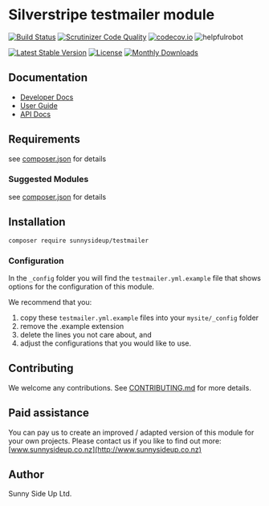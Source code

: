 # Silverstripe testmailer module
[![Build Status](https://travis-ci.org/sunnysideup/silverstripe-testmailer.svg?branch=master)](https://travis-ci.org/sunnysideup/silverstripe-testmailer)
[![Scrutinizer Code Quality](https://scrutinizer-ci.com/g/sunnysideup/silverstripe-testmailer/badges/quality-score.png?b=master)](https://scrutinizer-ci.com/g/sunnysideup/silverstripe-testmailer/?branch=master)
[![codecov.io](https://codecov.io/github/sunnysideup/silverstripe-testmailer/coverage.svg?branch=master)](https://codecov.io/github/sunnysideup/silverstripe-testmailer?branch=master)
![helpfulrobot](https://helpfulrobot.io/sunnysideup/testmailer/badge)

[![Latest Stable Version](https://poser.pugx.org/sunnysideup/testmailer/version)](https://packagist.org/packages/sunnysideup/testmailer)
[![License](https://poser.pugx.org/sunnysideup/testmailer/license)](https://packagist.org/packages/sunnysideup/testmailer)
[![Monthly Downloads](https://poser.pugx.org/sunnysideup/testmailer/d/monthly)](https://packagist.org/packages/sunnysideup/testmailer)


## Documentation



 * [Developer Docs](docs/en/INDEX.md)
 * [User Guide](docs/en/userguide.md)
 * [API Docs](http://docs.ssmods.com/sunnysideup/testmailer/classes.xhtml)

## Requirements



see [composer.json](composer.json) for details

### Suggested Modules



see [composer.json](composer.json) for details


## Installation


```
composer require sunnysideup/testmailer
```

### Configuration



In the `_config` folder you will find the `testmailer.yml.example`
file that shows options for the configuration of this module.

We recommend that you:

  1. copy these `testmailer.yml.example` files into your
`mysite/_config` folder
  2. remove the .example extension
  3. delete the lines you not care about, and
  4. adjust the configurations that you would like to use.


## Contributing



We welcome any contributions. See [CONTRIBUTING.md](CONTRIBUTING.md) for more details.

## Paid assistance



You can pay us to create an improved / adapted version of this module for your own projects.  Please contact us if you like to find out more: [www.sunnysideup.co.nz](http://www.sunnysideup.co.nz)

## Author



Sunny Side Up Ltd.
